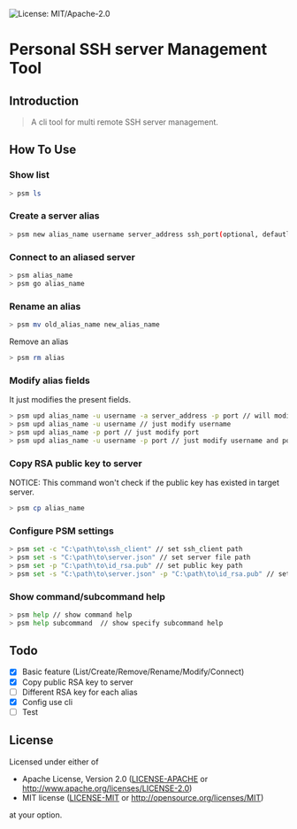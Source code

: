 ![License: MIT/Apache-2.0](https://img.shields.io/badge/license-MIT%2FApache--2.0-orange.svg)

# Personal SSH server Management Tool

## Introduction

> A cli tool for multi remote SSH server management.

## How To Use

### Show list

```bash
> psm ls
```

### Create a server alias

```bash
> psm new alias_name username server_address ssh_port(optional, defautl is 22)
```

### Connect to an aliased server

```bash
> psm alias_name
> psm go alias_name
```

### Rename an alias

```bash
> psm mv old_alias_name new_alias_name
```

Remove an alias
```bash
> psm rm alias
```

### Modify alias fields

It just modifies the present fields.

```bash
> psm upd alias_name -u username -a server_address -p port // will modifiy all fields
> psm upd alias_name -u username // just modify username
> psm upd alias_name -p port // just modify port
> psm upd alias_name -u username -p port // just modify username and port
```

### Copy RSA public key to server

NOTICE: This command won't check if the public key has existed in target server.

```bash
> psm cp alias_name
```

### Configure PSM settings

```bash
> psm set -c "C:\path\to\ssh_client" // set ssh_client path
> psm set -s "C:\path\to\server.json" // set server file path
> psm set -p "C:\path\to\id_rsa.pub" // set public key path
> psm set -s "C:\path\to\server.json" -p "C:\path\to\id_rsa.pub" // set server file path and public key path in one time 
```

### Show command/subcommand help

```bash
> psm help // show command help
> psm help subcommand  // show specify subcommand help
```

## Todo

- [x] Basic feature (List/Create/Remove/Rename/Modify/Connect)
- [x] Copy public RSA key to server
- [ ] Different RSA key for each alias
- [x] Config use cli
- [ ] Test

## License

Licensed under either of

 * Apache License, Version 2.0
   ([LICENSE-APACHE](LICENSE-APACHE) or http://www.apache.org/licenses/LICENSE-2.0)
 * MIT license
   ([LICENSE-MIT](LICENSE-MIT) or http://opensource.org/licenses/MIT)

at your option.

